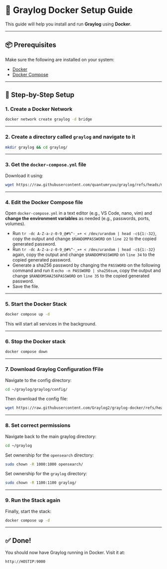 # 🚀 Graylog Docker Setup Guide

This guide will help you install and run **Graylog** using **Docker**.

---

## 📦 Prerequisites

Make sure the following are installed on your system:

- [Docker](https://docs.docker.com/engine/install/)
- [Docker Compose](https://docs.docker.com/engine/install/)

---

## 🔧 Step-by-Step Setup

### 1. Create a Docker Network

```bash
docker network create graylog -d bridge
```

---
### 2. Create a directory called `graylog` and navigate to it


```bash
mkdir graylog && cd graylog/
```

---

### 3. Get the `docker-compose.yml` file

Download it using:

```bash
wget https://raw.githubusercontent.com/quantumryuu/graylog/refs/heads/main/docker-compose.yml
```

---

### 4. Edit the Docker Compose file

Open `docker-compose.yml` in a text editor (e.g., VS Code, nano, vim) and **change the environment variables** as needed (e.g., passwords, ports, volumes).
- Run `tr -dc A-Z-a-z-0-9_@#%^-_=+ < /dev/urandom | head -c${1:-32}`, copy the output and change `$RANDOMPASSWORD` on `line 22` to the copied generated password.
- Run `tr -dc A-Z-a-z-0-9_@#%^-_=+ < /dev/urandom | head -c${1:-32}` again, copy the output and change `$RANDOMPASSWORD` on `line 34` to the copied generated password.
- Generate a sha256 password by changing the `PASSWORD` on the following command and run it `echo -n PASSWORD | sha256sum`, copy the output and change `$RANDOMSHA256PASSWORD` on `line 35` to the copied generated password.
- Save the file.
---

### 5. Start the Docker Stack

```bash
docker compose up -d
```

This will start all services in the background.

---

### 6. Stop the Docker stack

```bash
docker compose down
```

---

### 7. Download Graylog Configuration fFile

Navigate to the config directory:

```bash
cd ~/graylog/graylog/config/
```

Then download the config file:

```bash
wget https://raw.githubusercontent.com/Graylog2/graylog-docker/refs/heads/main/config/graylog.conf
```

---

### 8. Set correct permissions

Navigate back to the main graylog directory:

```bash
cd ~/graylog
```

Set ownership for the `opensearch` directory:

```bash
sudo chown -R 1000:1000 opensearch/
```

Set ownership for the `graylog` directory:

```bash
sudo chown -R 1100:1100 graylog/
```

---

### 9. Run the Stack again

Finally, start the stack:

```bash
docker compose up -d
```

---

## ✅ Done!

You should now have Graylog running in Docker. Visit it at:

```
http://HOSTIP:9000
```
